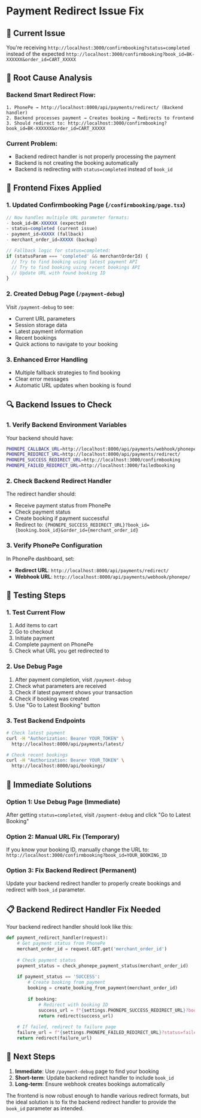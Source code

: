 # Payment Redirect Issue Fix

## 🚨 **Current Issue**
You're receiving `http://localhost:3000/confirmbooking?status=completed` instead of the expected `http://localhost:3000/confirmbooking?book_id=BK-XXXXXX&order_id=CART_XXXXX`

## 🎯 **Root Cause Analysis**

### Backend Smart Redirect Flow:
```
1. PhonePe → http://localhost:8000/api/payments/redirect/ (Backend handler)
2. Backend processes payment → Creates booking → Redirects to frontend
3. Should redirect to: http://localhost:3000/confirmbooking?book_id=BK-XXXXXX&order_id=CART_XXXXX
```

### Current Problem:
- Backend redirect handler is not properly processing the payment
- Backend is not creating the booking automatically
- Backend is redirecting with `status=completed` instead of `book_id`

## 🔧 **Frontend Fixes Applied**

### 1. **Updated Confirmbooking Page** (`/confirmbooking/page.tsx`)
```typescript
// Now handles multiple URL parameter formats:
- book_id=BK-XXXXXX (expected)
- status=completed (current issue)
- payment_id=XXXXX (fallback)
- merchant_order_id=XXXXX (backup)

// Fallback logic for status=completed:
if (statusParam === 'completed' && merchantOrderId) {
  // Try to find booking using latest payment API
  // Try to find booking using recent bookings API
  // Update URL with found booking ID
}
```

### 2. **Created Debug Page** (`/payment-debug`)
Visit `/payment-debug` to see:
- Current URL parameters
- Session storage data
- Latest payment information
- Recent bookings
- Quick actions to navigate to your booking

### 3. **Enhanced Error Handling**
- Multiple fallback strategies to find booking
- Clear error messages
- Automatic URL updates when booking is found

## 🔍 **Backend Issues to Check**

### 1. **Verify Backend Environment Variables**
Your backend should have:
```bash
PHONEPE_CALLBACK_URL=http://localhost:8000/api/payments/webhook/phonepe/
PHONEPE_REDIRECT_URL=http://localhost:8000/api/payments/redirect/
PHONEPE_SUCCESS_REDIRECT_URL=http://localhost:3000/confirmbooking
PHONEPE_FAILED_REDIRECT_URL=http://localhost:3000/failedbooking
```

### 2. **Check Backend Redirect Handler**
The redirect handler should:
- Receive payment status from PhonePe
- Check payment status
- Create booking if payment successful
- Redirect to: `{PHONEPE_SUCCESS_REDIRECT_URL}?book_id={booking.book_id}&order_id={merchant_order_id}`

### 3. **Verify PhonePe Configuration**
In PhonePe dashboard, set:
- **Redirect URL**: `http://localhost:8000/api/payments/redirect/`
- **Webhook URL**: `http://localhost:8000/api/payments/webhook/phonepe/`

## 🧪 **Testing Steps**

### 1. **Test Current Flow**
1. Add items to cart
2. Go to checkout
3. Initiate payment
4. Complete payment on PhonePe
5. Check what URL you get redirected to

### 2. **Use Debug Page**
1. After payment completion, visit `/payment-debug`
2. Check what parameters are received
3. Check if latest payment shows your transaction
4. Check if booking was created
5. Use "Go to Latest Booking" button

### 3. **Test Backend Endpoints**
```bash
# Check latest payment
curl -H "Authorization: Bearer YOUR_TOKEN" \
  http://localhost:8000/api/payments/latest/

# Check recent bookings
curl -H "Authorization: Bearer YOUR_TOKEN" \
  http://localhost:8000/api/bookings/
```

## 🚀 **Immediate Solutions**

### **Option 1: Use Debug Page** (Immediate)
After getting `status=completed`, visit `/payment-debug` and click "Go to Latest Booking"

### **Option 2: Manual URL Fix** (Temporary)
If you know your booking ID, manually change the URL to:
`http://localhost:3000/confirmbooking?book_id=YOUR_BOOKING_ID`

### **Option 3: Fix Backend Redirect** (Permanent)
Update your backend redirect handler to properly create bookings and redirect with `book_id` parameter.

## 📋 **Backend Redirect Handler Fix Needed**

Your backend redirect handler should look like this:
```python
def payment_redirect_handler(request):
    # Get payment status from PhonePe
    merchant_order_id = request.GET.get('merchant_order_id')
    
    # Check payment status
    payment_status = check_phonepe_payment_status(merchant_order_id)
    
    if payment_status == 'SUCCESS':
        # Create booking from payment
        booking = create_booking_from_payment(merchant_order_id)
        
        if booking:
            # Redirect with booking ID
            success_url = f"{settings.PHONEPE_SUCCESS_REDIRECT_URL}?book_id={booking.book_id}&order_id={merchant_order_id}"
            return redirect(success_url)
    
    # If failed, redirect to failure page
    failure_url = f"{settings.PHONEPE_FAILED_REDIRECT_URL}?status=failed"
    return redirect(failure_url)
```

## 🎯 **Next Steps**

1. **Immediate**: Use `/payment-debug` page to find your booking
2. **Short-term**: Update backend redirect handler to include `book_id`
3. **Long-term**: Ensure webhook creates bookings automatically

The frontend is now robust enough to handle various redirect formats, but the ideal solution is to fix the backend redirect handler to provide the `book_id` parameter as intended.
